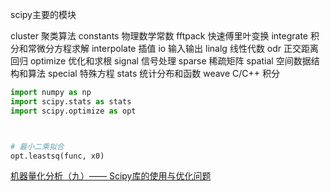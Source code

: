
scipy主要的模块

cluster 聚类算法
constants 物理数学常数
fftpack 快速傅里叶变换
integrate 积分和常微分方程求解
interpolate 插值
io 输入输出
linalg 线性代数
odr 正交距离回归
optimize 优化和求根
signal 信号处理
sparse 稀疏矩阵
spatial 空间数据结构和算法
special 特殊方程
stats 统计分布和函数
weave C/C++ 积分


```python
import numpy as np
import scipy.stats as stats
import scipy.optimize as opt



# 最小二乘拟合
opt.leastsq(func, x0)
```

[机器量化分析（九）—— Scipy库的使用与优化问题](https://zhuanlan.zhihu.com/p/349321907)